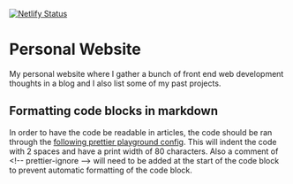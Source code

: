 [![Netlify Status](https://api.netlify.com/api/v1/badges/706d2e0c-095f-41f3-85aa-3f374f92686d/deploy-status)](https://app.netlify.com/sites/robertcooper/deploys)

# Personal Website

My personal website where I gather a bunch of front end web development thoughts in a blog and I also list some of my past projects.

## Formatting code blocks in markdown

In order to have the code be readable in articles, the code should be ran through the [following prettier playground config](https://prettier.io/playground/#N4Igxg9gdgLgprEAuEIA0IIAcYEtoDOyoAhgE5kQDuACuQkSiQG4S4Am6IARmSWAGs4MAMpZ+uKAHNkMMgFc4GABYwAtgBsA6stzwC4sHBEM9uZnoCeycASIZJBOGRg0+UtSWQAzEhqcYAFYEAB4AQnyCwiIkanAAMpJwPn4BIMEhIpJSGnAAivIQ8Cn+SiDiZE5kNjCWWHAEYGS4OFxYzbBaHDDKyAAcAAwY7RBOWnxYNu0NzszJGACOhfBu2IwgJAQAtFBwcOz7XGRwS7jHbiQeXki+pRhOariyCmUE2bkFRck3qWUwJNwuuwesgAEwYOQkXAabIAYQgak8Nig0HmIHkTgAKgDGLcnABffFAA). This will indent the code with 2 spaces and have a print width of 80 characters. Also a comment of \<!-- prettier-ignore --> will need to be added at the start of the code block to prevent automatic formatting of the code block.
